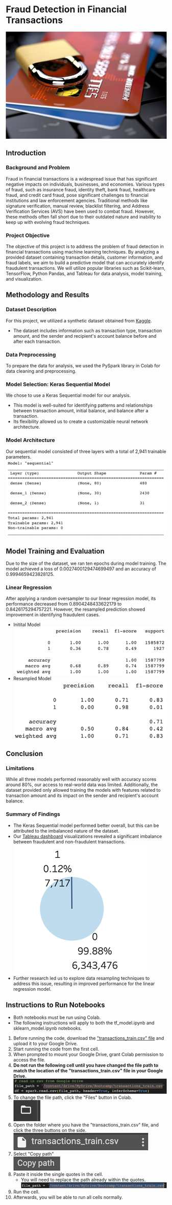 # Fraud Detection in Financial Transactions
![alt text](https://github.com/Adrian-Stahl/Project-4/blob/main/Images/header.jpeg)

## Introduction

### Background and Problem
Fraud in financial transactions is a widespread issue that has significant negative impacts on individuals, businesses, and economies. Various types of fraud, such as insurance fraud, identity theft, bank fraud, healthcare fraud, and credit card fraud, pose significant challenges to financial institutions and law enforcement agencies. Traditional methods like signature verification, manual review, blacklist filtering, and Address Verification Services (AVS) have been used to combat fraud. However, these methods often fall short due to their outdated nature and inability to keep up with evolving fraud techniques.

### Project Objective
The objective of this project is to address the problem of fraud detection in financial transactions using machine learning techniques. By analyzing a provided dataset containing transaction details, customer information, and fraud labels, we aim to build a predictive model that can accurately identify fraudulent transactions. We will utilize popular libraries such as Scikit-learn, TensorFlow, Python Pandas, and Tableau for data analysis, model training, and visualization.


## Methodology and Results

### Dataset Description
For this project, we utilized a synthetic dataset obtained from [Kaggle](https://www.kaggle.com/datasets/bannourchaker/frauddetection). 
- The dataset includes information such as transaction type, transaction amount, and the sender and recipient's account balance before and after each transaction.

### Data Preprocessing
To prepare the data for analysis, we used the PySpark library in Colab for data cleaning and preprocessing.

### Model Selection: Keras Sequential Model
We chose to use a Keras Sequential model for our analysis. 
- This model is well-suited for identifying patterns and relationships between transaction amount, initial balance, and balance after a transaction. 
- Its flexibility allowed  us to create a customizable neural network architecture.

### Model Architecture
Our sequential model consisted of three layers with a total of 2,941 trainable parameters.  
![alt text](https://github.com/Adrian-Stahl/Project-4/blob/main/Images/model_structure.png)

## Model Training and Evaluation
Due to the size of the dataset, we ran ten epochs during model training. The model achieved a loss of 0.0027400129474699497 and an accuracy of 0.9994659423828125.

### Linear Regression
After applying a random oversampler to our linear regression model, its performance decreased from 0.8904248433622179 to 0.8426175294757221. However, the resampled prediction showed improvement in identifying fraudulent cases.
- Initital Model  
![alt text](https://github.com/Adrian-Stahl/Project-4/blob/main/Images/intial_linear_regression.png)
- Resampled Model  
![alt text](https://github.com/Adrian-Stahl/Project-4/blob/main/Images/resampled_linear_regression.png)


## Conclusion

### Limitations
While all three models performed reasonably well with accuracy scores around 80%, our access to real-world data was limited. Additionally, the dataset provided only allowed training the models with features related to transaction amount and its impact on the sender and recipient's account balance.

### Summary of Findings
- The Keras Sequential model performed better overall, but this can be attributed to the imbalanced nature of the dataset. 
- Our [Tableau dashboard](https://public.tableau.com/app/profile/richard.moreno/viz/FraudDetectionDashboard_16865366705560/Dashboard) visualizations revealed a significant imbalance between fraudulent and non-fraudulent transactions.  
![alt text](https://github.com/Adrian-Stahl/Project-4/blob/main/Images/fraud_piechart.png)
- Further research led us to explore data resampling techniques to address this issue, resulting in improved performance for the linear regression model.


## Instructions to Run Notebooks
- Both notebooks must be run using Colab.
- The following instructions will apply to both the tf_model.ipynb and sklearn_model.ipynb notebooks.
1. Before running the code, download the ["transactions_train.csv" file](https://drive.google.com/file/d/1wm5uV6MKiL-HvUJ3JntBucqjS4VdrASO/view?usp=sharing) and upload it to your Google Drive.
2. Start running the code from the first cell.
3. When prompted to mount your Google Drive, grant Colab permission to access the file.
4. **Do not run the following cell until you have changed the file path to match the location of the "transactions_train.csv" file in your Google Drive.**  
![alt text](https://github.com/Adrian-Stahl/Project-4/blob/main/Images/drive_cell.png)
5. To change the file path, click the "Files" button in Colab.  
![alt text](https://github.com/Adrian-Stahl/Project-4/blob/main/Images/Files_image.png)
6. Open the folder where you have the "transactions_train.csv" file, and click the three buttons on the side.  
![alt text](https://github.com/Adrian-Stahl/Project-4/blob/main/Images/Three_buttons_image.png)
7. Select "Copy path"  
![alt text](https://github.com/Adrian-Stahl/Project-4/blob/main/Images/copy_path_image.png)
8. Paste it inside the single quotes in the cell.
   - You will need to replace the path already within the quotes.  
![alt text](https://github.com/Adrian-Stahl/Project-4/blob/main/Images/file_path_image.png)
9. Run the cell.
10. Afterwards, you will be able to run all cells normally.




